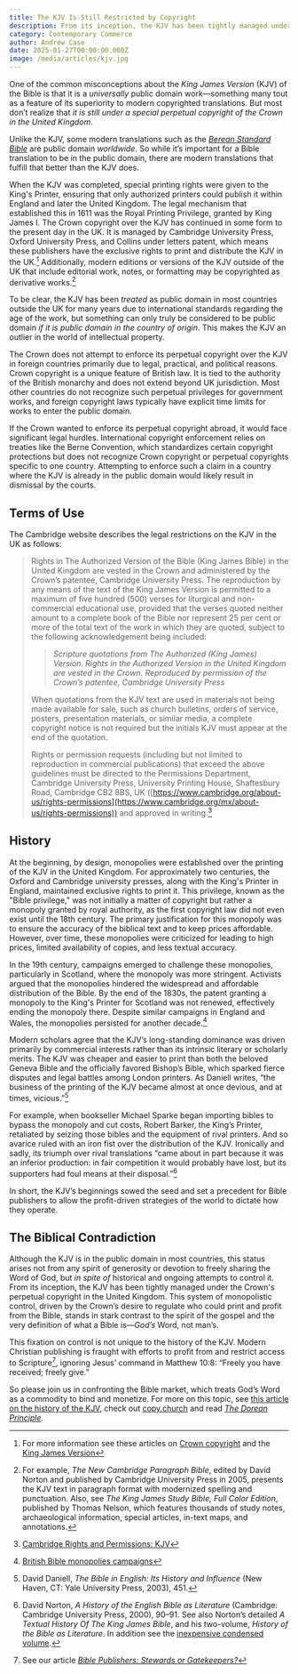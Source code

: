 ```yaml
---
title: The KJV Is Still Restricted by Copyright
description: From its inception, the KJV has been tightly managed under the Crown's perpetual copyright in the United Kingdom.
category: Contemporary Commerce
author: Andrew Case
date: 2025-01-27T00:00:00.000Z
image: /media/articles/kjv.jpg
---
```


<podcast-player id="3FiR9triviUgym7Uu79WR8"></podcast-player>

One of the common misconceptions about the *King James Version* (KJV) of the Bible is that it is a *universally* public domain work—something many tout as a feature of its superiority to modern copyrighted translations. But most don’t realize that *it is still under a special perpetual copyright of the Crown in the United Kingdom*.

Unlike the KJV, some modern translations such as the *[Berean Standard Bible](https://bsb.freely.giving)* are public domain *worldwide*. So while it’s important for a Bible translation to be in the public domain, there are modern translations that fulfill that better than the KJV does.

When the KJV was completed, special printing rights were given to the King's Printer, ensuring that only authorized printers could publish it within England and later the United Kingdom. The legal mechanism that established this in 1611 was the Royal Printing Privilege, granted by King James I. The Crown copyright over the KJV has continued in some form to the present day in the UK. It is managed by Cambridge University Press, Oxford University Press, and Collins under letters patent, which means these publishers have the exclusive rights to print and distribute the KJV in the UK.[^1] Additionally, modern editions or versions of the KJV outside of the UK that include editorial work, notes, or formatting may be copyrighted as derivative works.[^2]

To be clear, the KJV has been *treated* as public domain in most countries outside the UK for many years due to international standards regarding the age of the work, but something can only truly be considered to be public domain *if it is public domain in the country of origin*. This makes the KJV an outlier in the world of intellectual property.

The Crown does not attempt to enforce its perpetual copyright over the KJV in foreign countries primarily due to legal, practical, and political reasons. Crown copyright is a unique feature of British law. It is tied to the authority of the British monarchy and does not extend beyond UK jurisdiction. Most other countries do not recognize such perpetual privileges for government works, and foreign copyright laws typically have explicit time limits for works to enter the public domain.

If the Crown wanted to enforce its perpetual copyright abroad, it would face significant legal hurdles. International copyright enforcement relies on treaties like the Berne Convention, which standardizes certain copyright protections but does not recognize Crown copyright or perpetual copyrights specific to one country. Attempting to enforce such a claim in a country where the KJV is already in the public domain would likely result in dismissal by the courts.


## Terms of Use

The Cambridge website describes the legal restrictions on the KJV in the UK as follows:


> Rights in The Authorized Version of the Bible (King James Bible) in the United Kingdom are vested in the Crown and administered by the Crown’s patentee, Cambridge University Press. The reproduction by any means of the text of the King James Version is permitted to a maximum of five hundred (500) verses for liturgical and non-commercial educational use, provided that the verses quoted neither amount to a complete book of the Bible nor represent 25 per cent or more of the total text of the work in which they are quoted, subject to the following acknowledgement being included:
>
> > *Scripture quotations from The Authorized (King James) Version. Rights in the Authorized Version in the United Kingdom are vested in the Crown. Reproduced by permission of the Crown’s patentee, Cambridge University Press*
>
> When quotations from the KJV text are used in materials not being made available for sale, such as church bulletins, orders of service, posters, presentation materials, or similar media, a complete copyright notice is not required but the initials KJV must appear at the end of the quotation.
>
> Rights or permission requests (including but not limited to reproduction in commercial publications) that exceed the above guidelines must be directed to the Permissions Department, Cambridge University Press, University Printing House, Shaftesbury Road, Cambridge CB2 8BS, UK ([https://www.cambridge.org/about-us/rights-permissions](https://www.cambridge.org/mx/about-us/rights-permissions)) and approved in writing.[^3]


## History

At the beginning, by design, monopolies were established over the printing of the KJV in the United Kingdom. For approximately two centuries, the Oxford and Cambridge university presses, along with the King's Printer in England, maintained exclusive rights to print it. This privilege, known as the "Bible privilege," was not initially a matter of copyright but rather a monopoly granted by royal authority, as the first copyright law did not even exist until the 18th century. The primary justification for this monopoly was to ensure the accuracy of the biblical text and to keep prices affordable. However, over time, these monopolies were criticized for leading to high prices, limited availability of copies, and less textual accuracy.

In the 19th century, campaigns emerged to challenge these monopolies, particularly in Scotland, where the monopoly was more stringent. Activists argued that the monopolies hindered the widespread and affordable distribution of the Bible. By the end of the 1830s, the patent granting a monopoly to the King's Printer for Scotland was not renewed, effectively ending the monopoly there. Despite similar campaigns in England and Wales, the monopolies persisted for another decade.[^4]

Modern scholars agree that the KJV’s long-standing dominance was driven primarily by commercial interests rather than its intrinsic literary or scholarly merits. The KJV was cheaper and easier to print than both the beloved Geneva Bible and the officially favored Bishop’s Bible, which sparked fierce disputes and legal battles among London printers. As Daniell writes, “the business of the printing of the KJV became almost at once devious, and at times, vicious.”[^5]

For example, when bookseller Michael Sparke began importing bibles to bypass the monopoly and cut costs, Robert Barker, the King’s Printer, retaliated by seizing those bibles and the equipment of rival printers. And so avarice ruled with an iron fist over the distribution of the KJV. Ironically and sadly, its triumph over rival translations “came about in part because it was an inferior production: in fair competition it would probably have lost, but its supporters had foul means at their disposal.”[^6]

In short, the KJV’s beginnings sowed the seed and set a precedent for Bible publishers to allow the profit-driven strategies of the world to dictate how they operate.

## The Biblical Contradiction

Although the KJV is in the public domain in most countries, this status arises not from any spirit of generosity or devotion to freely sharing the Word of God, but *in spite of* historical and ongoing attempts to control it. From its inception, the KJV has been tightly managed under the Crown's perpetual copyright in the United Kingdom. This system of monopolistic control, driven by the Crown’s desire to regulate who could print and profit from the Bible, stands in stark contrast to the spirit of the gospel and the very definition of what a Bible is—*God’s* Word, not man’s.

This fixation on control is not unique to the history of the KJV. Modern Christian publishing is fraught with efforts to profit from and restrict access to Scripture[^7], ignoring Jesus’ command in Matthew 10:8: “Freely you have received; freely give.”

So please join us in confronting the Bible market, which treats God’s Word as a commodity to bind and monetize. For more on this topic, see [this article on the history of the KJV](https://kjbhistory.com/the-kjv-copyright-a-sordid-tale-of-intrigue-and-avarice/), check out [copy.church](https://copy.church/) and read *[The Dorean Principle](https://thedoreanprinciple.org/)*.

<YouTube id='EpQRSI-rqjg' />


[^1]: For more information see these articles on [Crown copyright](https://en.wikipedia.org/wiki/Crown_copyright) and the [King James Version](https://en.wikipedia.org/wiki/King_James_Version)

[^2]: For example, *The New Cambridge Paragraph Bible*, edited by David Norton and published by Cambridge University Press in 2005, presents the KJV text in paragraph format with modernized spelling and punctuation. Also, see *The King James Study Bible, Full Color Edition*, published by Thomas Nelson, which features thousands of study notes, archaeological information, special articles, in-text maps, and annotations.

[^3]: [Cambridge Rights and Permissions: KJV](https://www.cambridge.org/bibles/about/rights-and-permissions/rights-and-permissions-kjv)

[^4]: [British Bible monopolies campaigns](https://en.wikipedia.org/wiki/British_Bible_monopolies_campaigns)

[^5]: David Daniell, *The Bible in English: Its History and Influence* (New Haven, CT: Yale University Press, 2003), 451.

[^6]: David Norton, *A History of the English Bible as Literature* (Cambridge: Cambridge University Press, 2000), 90–91. See also Norton’s detailed *A Textual History Of The King James Bible*, and his two-volume, *History of the Bible as Literature*. In addition see the [inexpensive condensed volume](https://www.amazon.com/King-James-Bible-History-Tyndale/dp/0521616883).

[^7]: See our article *[Bible Publishers: Stewards or Gatekeepers?](https://sellingjesus.org/articles/bible-publishers)*

